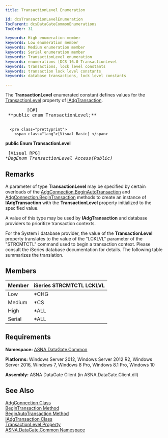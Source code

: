 ```yaml
---
title: TransactionLevel Enumeration

Id: dcsTransactionLevelEnumeration
TocParent: dcsDataGateCommonEnumerations
TocOrder: 31

keywords: High enumeration member
keywords: Low enumeration member
keywords: Medium enumeration member
keywords: Serial enumeration member
keywords: TransactionLevel enumeration
keywords: enumerations [DCS 16.0 TransactionLevel
keywords: transactions, lock level constants
keywords: transaction lock level constants
keywords: database transactions, lock level constants

---
```


The **TransactionLevel** enumerated constant defines values for the [ TransactionLevel](iadg-transaction-class-transaction-level-property.html) property of [IAdgTransaction](iadg-transaction-class.html).
<pre class="prettyprint">
        <span class="lang">[C#]</span>
 **public enum TransactionLevel;** 
      </pre>
      <pre class="prettyprint">
        <span class="lang">[Visual Basic] </span>
 **public Enum TransactionLevel** 
      </pre>
      <pre class="prettyprint">
        <span class="lang">[Visual RPG]</span>
 **BegEnum TransactionLevel Access(*Public)** 
      </pre>

## Remarks

A parameter of type **TransactionLevel** may be specified by certain overloads of the [ AdgConnection.BeginAutoTransaction](adg-connection-class-begin-auto-transaction-method-main.html) and [ AdgConnection.BeginTransaction](adg-connection-class-begin-transaction-method-main.html) methods to create an instance of **IAdgTransaction** with the **TransactionLevel** property initialized to the specified value. 

A value of this type may be used by **IAdgTransaction** and database providers to prioritize transaction contexts.

For the System i database provider, the value of the **TransactionLevel** property translates to the value of the "LCKLVL" parameter of the "STRCMTCTL" command used to begin a transaction context. Please consult the iSeries database documentation for details. The following table summarizes the translation. 
## Members



| Member | iSeries STRCMTCTL LCKLVL |
| ---- | ---- |
| Low | *CHG |
| Medium | *CS |
| High | *ALL |
| Serial | *ALL |



## Requirements

**Namespace:** [ASNA.DataGate.Common](datagate-common-namespace.html) 

**Platforms:** Windows Server 2012, Windows Server 2012 R2, Windows Server 2016, Windows 7, Windows 8 Pro, Windows 8.1 Pro, Windows 10

**Assembly:** ASNA DataGate Client (in ASNA.DataGate.Client.dll)
## See Also


[AdgConnection Class](adg-connection-class.html)
      <br />
      [BeginTransaction 
					Method](adg-connection-class-begin-transaction-method-main.html)
      <br />
      [BeginAutoTransaction 
					Method](adg-connection-class-begin-auto-transaction-method-main.html)
      <br />
[IAdgTransaction Class](iadg-transaction-class.html)
      <br />
      [TransactionLevel 
					Property](iadg-transaction-class-transaction-level-property.html)
      <br />
[ASNA.DataGate.Common Namespace](datagate-common-namespace.html)

